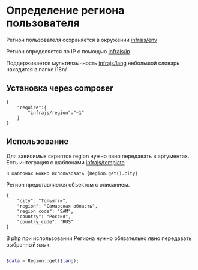 # Определение региона пользователя

Регион пользователя сохраняется в окружении [infrajs/env](https://github.com/infrajs/env)

Регион определяется по IP c помощью [infrajs/ip](https://github.com/infrajs/ip)

Поддерживается мультиязычность [infrajs/lang](https://github.com/infrajs/lang) небольшой словарь находится в папке i18n/

## Установка через composer
```
{
	"require":{
		"infrajs/region":"~1"
	}
}
```

## Использование
Для зависимых скриптов region нужно явно передавать в аргументах.
Есть интеграция с шаблонами [infrajs/template](https://github.com/infrajs/template)

```В шаблонах можно использовать {Region.get().city} ```

Регион представляется объектом с описанием.

```
{
	"city": "Тольятти",
	"region": "Самарская область",
	"region_code": "SAM",
	"country": "Россия",
	"country_code": "RUS"
}
```

В php при использовании Региона нужно обязательно явно передавать выбранный язык.

```php

$data = Region::get($lang);

```